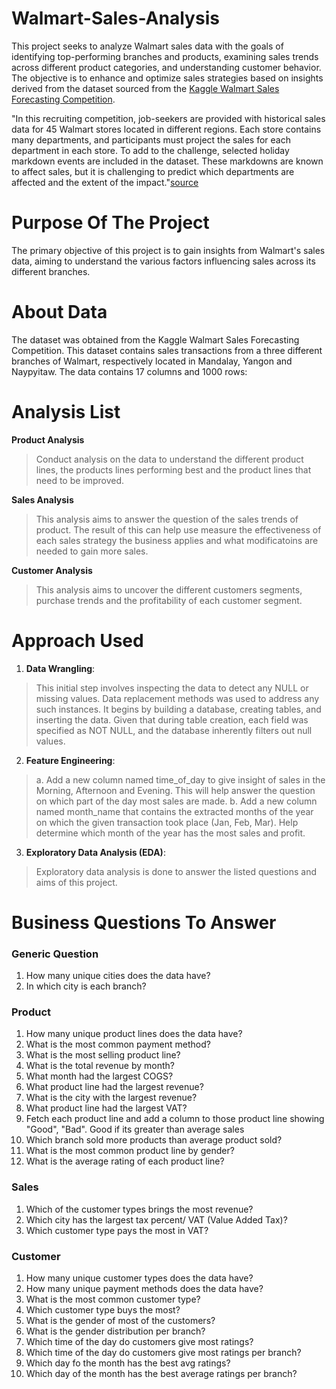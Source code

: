 # Walmart-Sales-Analysis

This project seeks to analyze Walmart sales data with the goals of identifying top-performing branches and products, examining sales trends across different product categories, and understanding customer behavior. The objective is to enhance and optimize sales strategies based on insights derived from the dataset sourced from the [Kaggle Walmart Sales Forecasting Competition](https://www.kaggle.com/c/walmart-recruiting-store-sales-forecasting).

"In this recruiting competition, job-seekers are provided with historical sales data for 45 Walmart stores located in different regions. Each store contains many departments, and participants must project the sales for each department in each store. To add to the challenge, selected holiday markdown events are included in the dataset. These markdowns are known to affect sales, but it is challenging to predict which departments are affected and the extent of the impact."[source](https://www.kaggle.com/c/walmart-recruiting-store-sales-forecasting)

# Purpose Of The Project

The primary objective of this project is to gain insights from Walmart's sales data, aiming to understand the various factors influencing sales across its different branches.

# About Data
The dataset was obtained from the Kaggle Walmart Sales Forecasting Competition. This dataset contains sales transactions from a three different branches of Walmart, respectively located in Mandalay, Yangon and Naypyitaw. The data contains 17 columns and 1000 rows:

# Analysis List

__Product Analysis__
> Conduct analysis on the data to understand the different product lines, the products lines performing best and the product lines that need to be improved.

__Sales Analysis__
> This analysis aims to answer the question of the sales trends of product. The result of this can help use measure the effectiveness of each sales strategy the business applies and what modificatoins are needed to gain more sales.

__Customer Analysis__
> This analysis aims to uncover the different customers segments, purchase trends and the profitability of each customer segment.

# Approach Used

1. __Data Wrangling__:
> This initial step involves inspecting the data to detect any NULL or missing values. Data replacement methods was used to address any such instances. It begins by building a database, creating tables, and inserting the data. Given that during table creation, each field was specified as NOT NULL, and the database inherently filters out null values.
2. __Feature Engineering__:
> a. Add a new column named time_of_day to give insight of sales in the Morning, Afternoon and Evening. This will help answer the question on which part of the day most sales are made.
> b. Add a new column named month_name that contains the extracted months of the year on which the given transaction took place (Jan, Feb, Mar). Help determine which month of the year has the most sales and profit.
3. __Exploratory Data Analysis (EDA)__:
> Exploratory data analysis is done to answer the listed questions and aims of this project.

# Business Questions To Answer

### Generic Question
1. How many unique cities does the data have?
2. In which city is each branch?

### Product
1. How many unique product lines does the data have?
2. What is the most common payment method?
3. What is the most selling product line?
4. What is the total revenue by month?
5. What month had the largest COGS?
6. What product line had the largest revenue?
7. What is the city with the largest revenue?
8. What product line had the largest VAT?
9. Fetch each product line and add a column to those product line showing "Good", "Bad". Good if its greater than average sales
10. Which branch sold more products than average product sold?
11. What is the most common product line by gender?
12. What is the average rating of each product line?

### Sales
1. Which of the customer types brings the most revenue?
2. Which city has the largest tax percent/ VAT (Value Added Tax)?
3. Which customer type pays the most in VAT?

### Customer

1. How many unique customer types does the data have?
2. How many unique payment methods does the data have?
3. What is the most common customer type?
4. Which customer type buys the most?
5. What is the gender of most of the customers?
6. What is the gender distribution per branch?
7. Which time of the day do customers give most ratings?
8. Which time of the day do customers give most ratings per branch?
9. Which day fo the month has the best avg ratings?
10. Which day of the month has the best average ratings per branch?





